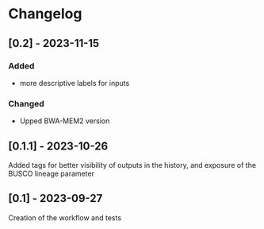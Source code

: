 # Changelog

## [0.2] - 2023-11-15

### Added

- more descriptive labels for inputs

### Changed

- Upped BWA-MEM2 version

## [0.1.1] - 2023-10-26

Added tags for better visibility of outputs in the history, and exposure of the BUSCO lineage parameter

## [0.1] - 2023-09-27

Creation of the workflow and tests

